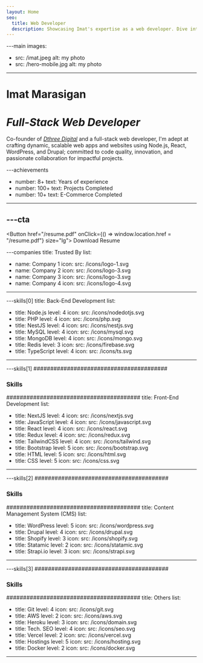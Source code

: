 ```yaml
---
layout: Home
seo:
  title: Web Developer
  description: Showcasing Imat's expertise as a web developer. Dive into a portfolio filled with innovative projects, cutting-edge technologies, and a passion for creating seamless user experiences.
---
```


---main
images:
  - src: /imat.jpeg
    alt: my photo
  - src: /hero-mobile.jpg
    alt: my photo
---

# <Typewriter>Imat Marasigan</Typewriter>

# *Full-Stack Web Developer*

<Sep size={12} />

Co-founder of <a href="https://dthree.com.ph/" target="_blank"><span><em>Dthree Digital</em></span></a> and a full-stack web developer, I'm adept at crafting dynamic, scalable web apps and websites using Node.js, React, WordPress, and Drupal; committed to code quality, innovation, and passionate collaboration for impactful projects.



---achievements
- number: 8+
  text: Years of experience
- number: 100+
  text: Projects Completed
- number: 10+
  text: E-Commerce Completed
---



---cta
---
<Button href="/resume.pdf"  onClick={() => window.location.href = "/resume.pdf"}  size="lg">
  Download Resume
</Button>



---companies
title: Trusted By
list:
  - name: Company 1
    icon:
      src: /icons/logo-1.svg
  - name: Company 2
    icon:
      src: /icons/logo-3.svg
  - name: Company 3
    icon:
      src: /icons/logo-3.svg
  - name: Company 4
    icon:
      src: /icons/logo-4.svg
---


---skills[0]
title: Back-End Development
list:
  - title: Node.js
    level: 4
    icon:
      src: /icons/nodedotjs.svg
  - title: PHP
    level: 4
    icon:
      src: /icons/php.svg
  - title: NestJS
    level: 4
    icon:
      src: /icons/nestjs.svg
  - title: MySQL
    level: 4
    icon:
      src: /icons/mysql.svg
  - title: MongoDB
    level: 4
    icon:
      src: /icons/mongo.svg
  - title: Redis
    level: 3
    icon:
      src: /icons/firebase.svg
  - title: TypeScript
    level: 4
    icon:
      src: /icons/ts.svg
---



---skills[1]
########################################
### Skills
########################################
title: Front-End Development
list:
  - title: NextJS
    level: 4
    icon:
      src: /icons/nextjs.svg
  - title: JavaScript
    level: 4
    icon:
      src: /icons/javascript.svg
  - title: React
    level: 4
    icon:
      src: /icons/react.svg
  - title: Redux
    level: 4
    icon:
      src: /icons/redux.svg
  - title: TailwindCSS
    level: 4
    icon:
      src: /icons/tailwind.svg
  - title: Bootstrap
    level: 5
    icon:
      src: /icons/bootstrap.svg
  - title: HTML
    level: 5
    icon:
      src: /icons/html.svg
  - title: CSS
    level: 5
    icon:
      src: /icons/css.svg
---

---skills[2]
########################################
### Skills
########################################
title: Content Management System (CMS)
list:
  - title: WordPress
    level: 5
    icon:
      src: /icons/wordpress.svg
  - title: Drupal
    level: 4
    icon:
      src: /icons/drupal.svg
  - title: Shopify
    level: 3
    icon:
      src: /icons/shopify.svg
  - title: Statamic
    level: 2
    icon:
      src: /icons/statamic.svg
  - title: Strapi.io
    level: 3
    icon:
      src: /icons/strapi.svg
---

---skills[3]
########################################
### Skills
########################################
title: Others
list:
  - title: Git
    level: 4
    icon:
      src: /icons/git.svg
  - title: AWS
    level: 2
    icon:
      src: /icons/aws.svg
  - title: Heroku
    level: 3
    icon:
      src: /icons/domain.svg
  - title: Tech. SEO
    level: 4
    icon:
      src: /icons/seo.svg
  - title: Vercel
    level: 2
    icon:
      src: /icons/vercel.svg
  - title: Hostings
    level: 5
    icon:
      src: /icons/hosting.svg
  - title: Docker
    level: 2
    icon:
      src: /icons/docker.svg

---